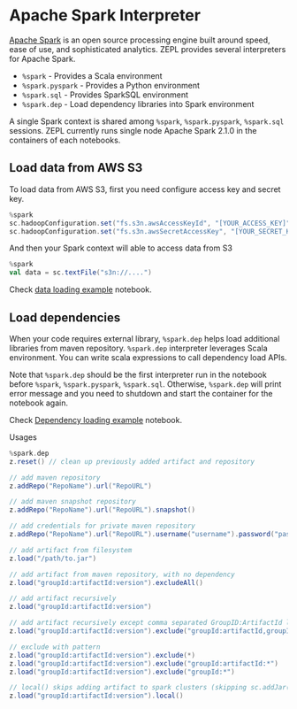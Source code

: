 <h1> Apache Spark Interpreter </h1>

[Apache Spark](https://spark.apache.org) is an open source processing engine built around speed, ease of use, and sophisticated analytics. ZEPL provides several interpreters for Apache Spark.

 * `%spark` - Provides a Scala environment
 * `%spark.pyspark` - Provides a Python environment
 * `%spark.sql` - Provides SparkSQL environment
 * `%spark.dep` - Load dependency libraries into Spark environment

A single Spark context is shared among `%spark`, `%spark.pyspark`, `%spark.sql` sessions.
ZEPL currently runs single node Apache Spark 2.1.0 in the containers of each notebooks.

## Load data from AWS S3

To load data from AWS S3, first you need configure access key and secret key.

```scala
%spark
sc.hadoopConfiguration.set("fs.s3n.awsAccessKeyId", "[YOUR_ACCESS_KEY]")
sc.hadoopConfiguration.set("fs.s3n.awsSecretAccessKey", "[YOUR_SECRET_KEY]")
```

And then your Spark context will able to access data from S3

```scala
%spark
val data = sc.textFile("s3n://....")
```

Check [data loading example](https://www.zepl.com/viewer/notebooks/bm90ZTovL21vb24vY2RjMzQ1NTljOTkzNDNhMTk4NGE0ZWUzNjU1NjgxZWQvbm90ZS5qc29u) notebook.

## Load dependencies

When your code requires external library, `%spark.dep` helps load additional libraries from maven repository. `%spark.dep` interpreter leverages Scala environment. You can write scala expressions to call dependency load APIs.

Note that `%spark.dep` should be the first interpreter run in the notebook before `%spark`, `%spark.pyspark`, `%spark.sql`. Otherwise, `%spark.dep` will print error message and you need to shutdown and start the container for the notebook again.

Check [Dependency loading example](https://www.zepl.com/viewer/notebooks/bm90ZTovL21vb24vZjBmYWIwNGMzZTcxNDMwN2FjYzIxM2JkYmU3ZWIyZWEvbm90ZS5qc29u) notebook.

Usages

```scala
%spark.dep
z.reset() // clean up previously added artifact and repository

// add maven repository
z.addRepo("RepoName").url("RepoURL")

// add maven snapshot repository
z.addRepo("RepoName").url("RepoURL").snapshot()

// add credentials for private maven repository
z.addRepo("RepoName").url("RepoURL").username("username").password("password")

// add artifact from filesystem
z.load("/path/to.jar")

// add artifact from maven repository, with no dependency
z.load("groupId:artifactId:version").excludeAll()

// add artifact recursively
z.load("groupId:artifactId:version")

// add artifact recursively except comma separated GroupID:ArtifactId list
z.load("groupId:artifactId:version").exclude("groupId:artifactId,groupId:artifactId, ...")

// exclude with pattern
z.load("groupId:artifactId:version").exclude(*)
z.load("groupId:artifactId:version").exclude("groupId:artifactId:*")
z.load("groupId:artifactId:version").exclude("groupId:*")

// local() skips adding artifact to spark clusters (skipping sc.addJar())
z.load("groupId:artifactId:version").local()
```

